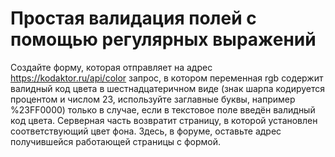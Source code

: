 # Простая валидация полей с помощью регулярных выражений 

Создайте форму, которая отправляет на адрес https://kodaktor.ru/api/color запрос, в котором переменная rgb содержит валидный код цвета в шестнадцатеричном виде (знак шарпа кодируется процентом и числом 23, используйте заглавные буквы, например %23FF0000) только в случае, если в текстовое поле введён валидный код цвета. Серверная часть возвратит страницу, в которой установлен соответствующий цвет фона. Здесь, в форуме, оставьте адрес получившейся работающей страницы с формой.